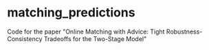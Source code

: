 # matching_predictions
Code for the paper "Online Matching with Advice: Tight Robustness-Consistency Tradeoffs for the Two-Stage Model"
